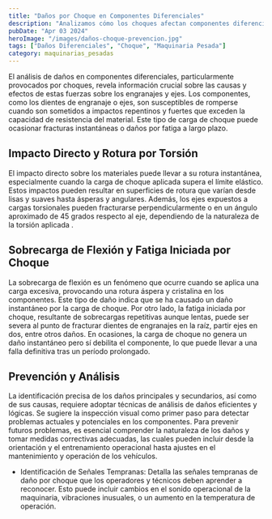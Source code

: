 ```yaml
---
title: "Daños por Choque en Componentes Diferenciales"
description: "Analizamos cómo los choques afectan componentes diferenciales, causando desde fracturas instantáneas hasta fatiga"
pubDate: "Apr 03 2024"
heroImage: "/images/daños-choque-prevencion.jpg"
tags: ["Daños Diferenciales", "Choque", "Maquinaria Pesada"]
category: maquinarias_pesadas
---
```


El análisis de daños en componentes diferenciales, particularmente provocados por choques, revela información crucial sobre las causas y efectos de estas fuerzas sobre los engranajes y ejes. Los componentes, como los dientes de engranaje o ejes, son susceptibles de romperse cuando son sometidos a impactos repentinos y fuertes que exceden la capacidad de resistencia del material. Este tipo de carga de choque puede ocasionar fracturas instantáneas o daños por fatiga a largo plazo.

## Impacto Directo y Rotura por Torsión

El impacto directo sobre los materiales puede llevar a su rotura instantánea, especialmente cuando la carga de choque aplicada supera el límite elástico. Estos impactos pueden resultar en superficies de rotura que varían desde lisas y suaves hasta ásperas y angulares. Además, los ejes expuestos a cargas torsionales pueden fracturarse perpendicularmente o en un ángulo aproximado de 45 grados respecto al eje, dependiendo de la naturaleza de la torsión aplicada .

## Sobrecarga de Flexión y Fatiga Iniciada por Choque

La sobrecarga de flexión es un fenómeno que ocurre cuando se aplica una carga excesiva, provocando una rotura áspera y cristalina en los componentes. Este tipo de daño indica que se ha causado un daño instantáneo por la carga de choque. Por otro lado, la fatiga iniciada por choque, resultante de sobrecargas repetitivas aunque lentas, puede ser severa al punto de fracturar dientes de engranajes en la raíz, partir ejes en dos, entre otros daños. En ocasiones, la carga de choque no genera un daño instantáneo pero sí debilita el componente, lo que puede llevar a una falla definitiva tras un período prolongado.

## Prevención y Análisis

La identificación precisa de los daños principales y secundarios, así como de sus causas, requiere adoptar técnicas de análisis de daños eficientes y lógicas. Se sugiere la inspección visual como primer paso para detectar problemas actuales y potenciales en los componentes. Para prevenir futuros problemas, es esencial comprender la naturaleza de los daños y tomar medidas correctivas adecuadas, las cuales pueden incluir desde la orientación y el entrenamiento operacional hasta ajustes en el mantenimiento y operación de los vehículos.

- Identificación de Señales Tempranas: Detalla las señales tempranas de daño por choque que los operadores y técnicos deben aprender a reconocer. Esto puede incluir cambios en el sonido operacional de la maquinaria, vibraciones inusuales, o un aumento en la temperatura de operación.
